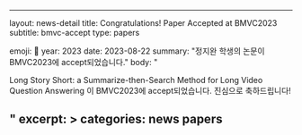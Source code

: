 ---

layout: news-detail
title: Congratulations! Paper Accepted at BMVC2023
subtitle: bmvc-accept
type: papers

emoji: 🎉
year: 2023
date: 2023-08-22
summary: "정지완 학생의 논문이 BMVC2023에 accept되었습니다."
body: "
<br>

Long Story Short: a Summarize-then-Search Method for Long Video Question Answering
이 BMVC2023에 accept되었습니다. 진심으로 축하드립니다!

  "
excerpt: >
categories: news papers
---